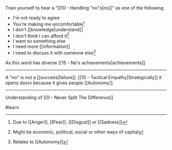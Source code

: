 Train yourself to hear a "[[10 - Handling "no"s|no]]" as one of the following

- I'm not ready to agree
- You're making me uncomfortable[^1]
- I don't [[knowledge|understand]]
- I don't think I can afford it[^3]
- I want so something else
- I need more [[information]]
- I need to discuss it with someone else[^2]

As this word has diverse [[15 - No's achievements|achievements]]

---

A "no" is not a [[success|failure]]. [[10 - Tactical Empathy|Strategically]] it opens doors because it gives people [[Autonomy]].

---

Understanding of [[0 - Never Split The Difference]]

[^1]: Due to [[Anger]], [[Fear]], [[Disgust]] or [[Sadness]]

[^2]: Relates to [[Autonomy]]

[^3]: Might be economic, political, social or other ways of capital

#learn
